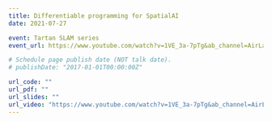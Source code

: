 ```yaml
---
title: Differentiable programming for SpatialAI
date: 2021-07-27

event: Tartan SLAM series
event_url: https://www.youtube.com/watch?v=1VE_3a-7pTg&ab_channel=AirLab

# Schedule page publish date (NOT talk date).
# publishDate: "2017-01-01T00:00:00Z"

url_code: ""
url_pdf: ""
url_slides: ""
url_video: "https://www.youtube.com/watch?v=1VE_3a-7pTg&ab_channel=AirLab"
---
```


